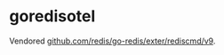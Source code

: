 # goredisotel

Vendored
[github.com/redis/go-redis/exter/rediscmd/v9](https://github.com/redis/go-redis/tree/master/extra/rediscmd).
